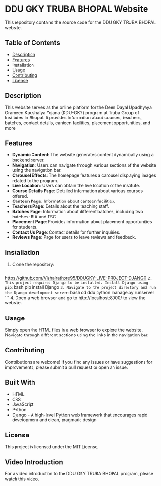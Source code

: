 # DDU GKY TRUBA BHOPAL Website

This repository contains the source code for the DDU GKY TRUBA BHOPAL website.

## Table of Contents
- [Description](#description)
- [Features](#features)
- [Installation](#installation)
- [Usage](#usage)
- [Contributing](#contributing)
- [License](#license)

## Description
This website serves as the online platform for the Deen Dayal Upadhyaya Grameen Kaushalya Yojana (DDU-GKY) program at Truba Group of Institutes in Bhopal. It provides information about courses, teachers, batches, contact details, canteen facilities, placement opportunities, and more.

## Features
- **Dynamic Content**: The website generates content dynamically using a backend server.
- **Navigation**: Users can navigate through various sections of the website using the navigation bar.
- **Carousel Effects**: The homepage features a carousel displaying images related to the program.
- **Live Location**: Users can obtain the live location of the institute.
- **Course Details Page**: Detailed information about various courses offered.
- **Canteen Page**: Information about canteen facilities.
- **Teachers Page**: Details about the teaching staff.
- **Batches Page**: Information about different batches, including two batches: BIA and TSC.
- **Placement Page**: Provides information about placement opportunities for students.
- **Contact Us Page**: Contact details for further inquiries.
- **Reviews Page**: Page for users to leave reviews and feedback.


## Installation
1. Clone the repository:
    ```bash
https://github.com/Vishalrathore95/DDUGKY-LIVE-PROJECT-DJANGO
    ```
2. This project requires Django to be installed. Install Django using pip:
    ```bash
    pip install Django
    ```
3. Navigate to the project directory and run the Django development server:
    ```bash
    cd ddu
    python manage.py runserver
    ```
4. Open a web browser and go to http://localhost:8000/ to view the website.

## Usage
Simply open the HTML files in a web browser to explore the website. Navigate through different sections using the links in the navigation bar.

## Contributing
Contributions are welcome! If you find any issues or have suggestions for improvements, please submit a pull request or open an issue.

## Built With
- HTML
- CSS
- JavaScript
- Python
- Django - A high-level Python web framework that encourages rapid development and clean, pragmatic design.

## License
This project is licensed under the MIT License.

## Video Introduction
For a video introduction to the DDU GKY TRUBA BHOPAL program, please watch this [video](video_link_here).

